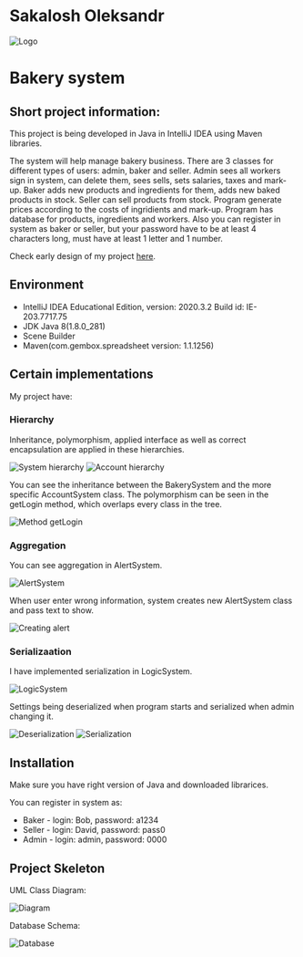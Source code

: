 # Sakalosh Oleksandr

![Logo](https://github.com/oleksandrsakalosh/Bakery/blob/main/src/main/java/data/logo.jpg)
# Bakery system

## Short project information:	

This project is being developed in Java in IntelliJ IDEA using Maven libraries.

The system will help manage bakery business. There are 3 classes for different types of users: admin, baker and seller. 
Admin sees all workers sign in system, can delete them, sees sells, sets salaries, taxes and mark-up. Baker adds new products and ingredients for them, adds new baked products in stock. 
Seller can sell products from stock. Program generate prices according to the costs of ingridients and mark-up. 
Program has database for products, ingredients and workers.
Also you can register in system as baker or seller, but your password have to be at least 4 characters long, must have at least 1 letter and 1 number.

Check early design of my project [here](https://github.com/oleksandrsakalosh/Bakery/blob/main/Documentation/Zamer.pdf).

## Environment

- IntelliJ IDEA Educational Edition, version: 2020.3.2 Build id: IE-203.7717.75
- JDK Java 8(1.8.0_281)
- Scene Builder
- Maven(com.gembox.spreadsheet version: 1.1.1256)

## Certain implementations

My project have:

### Hierarchy
Inheritance, polymorphism, applied interface as well as correct encapsulation are applied in these hierarchies.

![System hierarchy](https://github.com/oleksandrsakalosh/Bakery/blob/main/Documentation/System%20hierarchy.png)
![Account hierarchy](https://github.com/oleksandrsakalosh/Bakery/blob/main/Documentation/Account%20hierarchy.png)

You can see the inheritance between the BakerySystem and the more specific AccountSystem class. 
The polymorphism can be seen in the getLogin method, which overlaps every class in the tree.

![Method getLogin](https://github.com/oleksandrsakalosh/Bakery/blob/main/Documentation/getLogin.png)

### Aggregation
You can see aggregation in AlertSystem. 

![AlertSystem](https://github.com/oleksandrsakalosh/Bakery/blob/main/Documentation/AlertSystem.png)

When user enter wrong information, system creates new AlertSystem class and pass text to show.

![Creating alert](https://github.com/oleksandrsakalosh/Bakery/blob/main/Documentation/Creating%20AlertSystem.png)

### Serializaation
I have implemented serialization in LogicSystem.

![LogicSystem](https://github.com/oleksandrsakalosh/Bakery/blob/main/Documentation/LogicSystem.png)

Settings being deserialized when program starts and serialized when admin changing it.

![Deserialization](https://github.com/oleksandrsakalosh/Bakery/blob/main/Documentation/Deserialization.png)
![Serialization](https://github.com/oleksandrsakalosh/Bakery/blob/main/Documentation/Serialization.png)

## Installation
Make sure you have right version of Java and downloaded librarices.

You can register in system as:
- Baker - login: Bob, password: a1234
- Seller - login: David, password: pass0
- Admin - login: admin, password: 0000

## Project Skeleton
UML Class Diagram:

![Diagram](https://github.com/oleksandrsakalosh/Bakery/blob/main/Documentation/Main%20Diagram.png)

Database Schema:

![Database](https://github.com/oleksandrsakalosh/Bakery/blob/main/Documentation/Invoice%20database.png)


